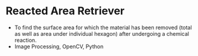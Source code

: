 # Reacted Area Retriever
- To find the surface area for which the material has been removed (total as well as area under individual hexagon) after undergoing a chemical reaction.
- Image Processing, OpenCV, Python
